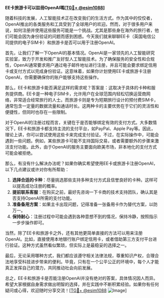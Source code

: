**EE卡旅游卡可以註冊OpenAI嗎[[TG💪+ @esim1088](https://t.me/s/esim1088)]**

随着科技的发展，人工智能技术正在改变我们的生活方式。作为其中的佼佼者，OpenAI推出的各类服务和工具受到了全球用户的欢迎。然而，对于很多用户来说，如何注册并使用这些服务可能是一个挑战。尤其是那些身在海外的旅行者，他们可能会因为身份验证的问题而感到困惑。今天我们就来聊聊EE卡（英国电信公司提供的电子SIM卡）和旅游卡是否可以用于注册OpenAI。

首先，让我们了解一下OpenAI的基本情况。OpenAI是一家领先的人工智能研究实验室，致力于开发和推广友好型人工智能技术。为了确保服务的安全性和合规性，OpenAI通常要求用户通过电子邮件地址进行注册，并且可能会要求绑定信用卡或支付方式以完成身份验证。这意味着，如果你计划使用EE卡或旅游卡注册OpenAI，你需要确保你的账户能够支持这些操作。

那么，EE卡和旅游卡能否满足这样的需求呢？答案是：这取决于具体的卡种和服务提供商。EE卡是一种电子SIM卡，允许用户在全球范围内轻松切换运营商网络，非常适合经常旅行的人士。而旅游卡则是专为短期旅行设计的预付费SIM卡，通常包含一定量的数据流量和通话时长。这两种卡的主要优势在于它们的灵活性和便捷性，但同时也存在一些限制。

对于OpenAI的注册过程而言，关键在于是否能够绑定有效的支付方式。大多数情况下，EE卡和旅游卡都支持主流的支付平台，如PayPal、Apple Pay等。因此，理论上讲，你可以尝试使用这些卡来完成支付验证。不过，在实际操作中，可能会遇到一些问题。例如，某些旅游卡可能不支持国际交易，或者需要额外的步骤来激活支付功能。此外，由于OpenAI的服务主要面向欧美市场，非本地化的支付方式可能会被拒绝。

那么，有没有什么解决办法呢？如果你确实希望使用EE卡或旅游卡注册OpenAI，以下几点建议或许对你有所帮助：

1. **选择合适的卡种**：尽量挑选那些支持多种支付方式且信誉良好的卡种。这样可以提高成功注册的概率。
2. **提前联系客服**：在购买之前，最好先咨询一下卡商的技术支持团队，确认其是否支持OpenAI所需的支付功能。
3. **准备备用方案**：如果主卡出现问题，记得准备一张备用卡作为替代方案，以防万一。
4. **保持耐心**：注册过程中可能会遇到各种意想不到的情况，保持冷静，按照指示一步步操作即可。

当然，除了EE卡和旅游卡之外，还有其他更简单直接的方法可以用来注册OpenAI。比如，直接使用本地银行账户绑定信用卡，或者借助第三方支付平台进行验证。这种方式虽然看似繁琐，但实际上是最稳妥的选择之一。

最后，无论采用哪种方式，我们都应该遵守相关法律法规，尊重知识产权，合理合法地享受科技进步带来的便利。毕竟，只有在一个公平公正的环境中，每个人才能真正发挥自己的潜力，共同推动社会向前发展。

总之，EE卡和旅游卡是否能注册OpenAI并没有绝对的答案，具体情况因人而异。希望大家根据自身需求做出明智的选择，并在实践中不断积累经验。如果你有任何疑问或心得，欢迎随时分享交流！[[TG💪+ @esim1088](https://t.me/s/esim1088) ![Image](https://i.postimg.cc/4NQfJmqS/Snipaste-2025-05-13-00-14-12.png)]